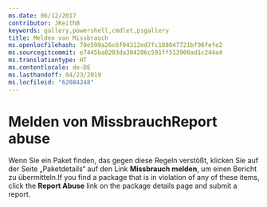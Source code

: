 ```yaml
---
ms.date: 06/12/2017
contributor: JKeithB
keywords: gallery,powershell,cmdlet,psgallery
title: Melden von Missbrauch
ms.openlocfilehash: 70e599a26c6f04312ed7fc188047721bf96fefe2
ms.sourcegitcommit: e7445ba8203da304286c591ff513900ad1c244a4
ms.translationtype: HT
ms.contentlocale: de-DE
ms.lasthandoff: 04/23/2019
ms.locfileid: "62084248"
---
```

# <a name="report-abuse"></a><span data-ttu-id="e9d3a-103">Melden von Missbrauch</span><span class="sxs-lookup"><span data-stu-id="e9d3a-103">Report abuse</span></span>

<span data-ttu-id="e9d3a-104">Wenn Sie ein Paket finden, das gegen diese Regeln verstößt, klicken Sie auf der Seite „Paketdetails“ auf den Link **Missbrauch melden**, um einen Bericht zu übermitteln.</span><span class="sxs-lookup"><span data-stu-id="e9d3a-104">If you find a package that is in violation of any of these items, click the **Report Abuse** link on the package details page and submit a report.</span></span>
